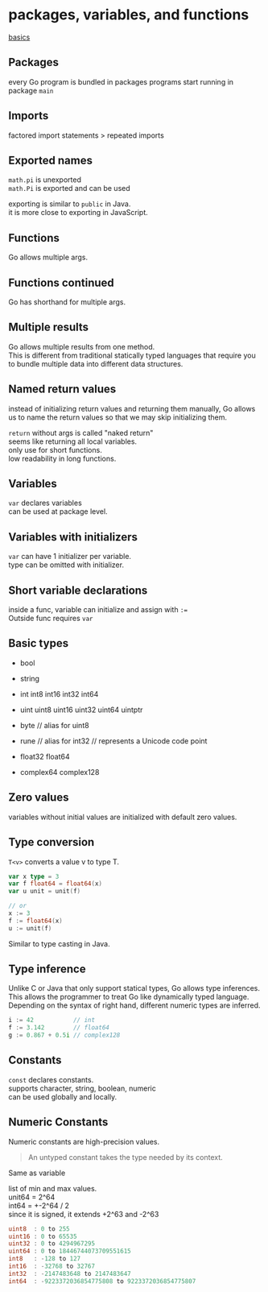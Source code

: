 # packages, variables, and functions
[basics](https://go.dev/tour/basics/1)

## Packages
every Go program is bundled in packages
programs start running in package `main`

## Imports
factored import statements > repeated imports

## Exported names
`math.pi` is unexported  
`math.Pi` is exported and can be used

exporting is similar to `public` in Java.  
it is more close to exporting in JavaScript.  

## Functions
Go allows multiple args.  

## Functions continued
Go has shorthand for multiple args.

## Multiple results
Go allows multiple results from one method.  
This is different from traditional statically typed languages 
that require you to bundle multiple data into different data structures.  

## Named return values
instead of initializing return values and returning them manually,
Go allows us to name the return values so that we may skip initializing them.  

`return` without args is called "naked return"  
seems like returning all local variables.  
only use for short functions.  
low readability in long functions.  

## Variables
`var` declares variables  
can be used at package level.  

## Variables with initializers
`var` can have 1 initializer per variable.  
type can be omitted with initializer.  

## Short variable declarations
inside a func, variable can initialize and assign with `:=`  
Outside func requires `var`

## Basic types
* bool

* string

* int  int8  int16  int32  int64
* uint uint8 uint16 uint32 uint64 uintptr

* byte // alias for uint8

* rune // alias for int32 
       // represents a Unicode code point

* float32 float64

* complex64 complex128

## Zero values
variables without initial values are initialized with default zero values.  

## Type conversion
`T<v>` converts a value v to type T.  
```go
var x type = 3
var f float64 = float64(x)
var u unit = unit(f)

// or
x := 3
f := float64(x)
u := unit(f)
```
Similar to type casting in Java.  

## Type inference
Unlike C or Java that only support statical types, Go allows type inferences.  
This allows the programmer to treat Go like dynamically typed language.  
Depending on the syntax of right hand, different numeric types are inferred.  
```go
i := 42           // int
f := 3.142        // float64
g := 0.867 + 0.5i // complex128
```

## Constants
`const` declares constants.  
supports character, string, boolean, numeric  
can be used globally and locally.  

## Numeric Constants
Numeric constants are high-precision values.  
> An untyped constant takes the type needed by its context.  

Same as variable

list of min and max values.  
unit64 = 2^64  
int64 = +-2^64 / 2  
since it is signed, it extends +2^63 and -2^63  
```go
uint8  : 0 to 255 
uint16 : 0 to 65535 
uint32 : 0 to 4294967295 
uint64 : 0 to 18446744073709551615 
int8   : -128 to 127 
int16  : -32768 to 32767 
int32  : -2147483648 to 2147483647 
int64  : -9223372036854775808 to 9223372036854775807
```
